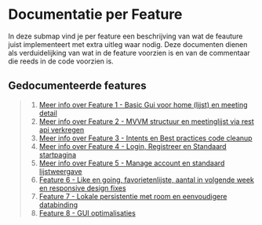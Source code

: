 # Documentatie per Feature

In deze submap vind je per feature een beschrijving van wat de feauture juist implementeert met extra uitleg waar nodig. Deze documenten dienen als verduidelijking van wat in de feature voorzien is en van de commentaar die reeds in de code voorzien is. 

## Gedocumenteerde features

> 1. [Meer info over Feature 1 - Basic Gui voor home (lijst) en meeting detail](feature1-Basic-Gui_Home-and-detail.md)
> 2. [Meer info over Feature 2 - MVVM structuur en meetinglijst via rest api verkregen](feature2-mvvm_basic-rest.md)
> 3. [Meer info over Feature 3 - Intents en Best practices code cleanup](feature3-intents-best_practices.md)
> 4. [Meer info over Feature 4 - Login, Registreer en Standaard startpagina](feature4-login-registreer-standaard_start_pagina.md)
> 5. [Meer info over Feature 5 - Manage account en standaard lijstweergave](feature5-manage_account-default_listdesign.md)
> 6. [Feature 6 - Like en going, favorietenlijste, aantal in volgende week en responsive design fixes](feature6-like_and_going-response_fixes.md)
> 7. [Feature 7 - Lokale persistentie met room en eenvoudigere databinding](feature7-room-lokale_persistentie.md)
> 8. [Feature 8 - GUI optimalisaties](feature8-GUI_optimalisaties.md)